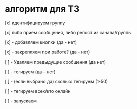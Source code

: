 # алгоритм для ТЗ


[x] идентифицируем группу

[x] либо прием сообщения, либо репост из канала/группы

[x] - добавляем кнопки (да - нет)

[x] - закрепляем при работе? (да - нет)

[ ] - Удаляем предыдущие сообщения (да нет)

[ ] - тегируем (да - нет)

[ ] - (если выбрано да) сколько тегируем (1-50)

[ ] - тегируем всех/кто онлайн

[ ] - запускаем
